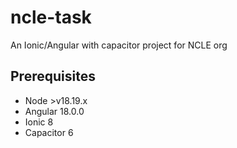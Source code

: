 # ncle-task
An Ionic/Angular with capacitor project for NCLE org

## Prerequisites
- Node >v18.19.x
- Angular 18.0.0
- Ionic 8
- Capacitor 6
